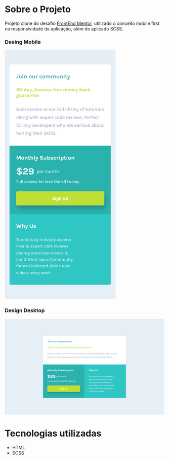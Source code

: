 # Sobre o Projeto
Projeto clone do desafio [FrontEnd Mentor](https://www.frontendmentor.io/challenges/single-price-grid-component-5ce41129d0ff452fec5abbbc), utilizado o conceito mobile first na responsividade da aplicação, além de aplicado SCSS.

### Desing Mobile
<img src="https://github.com/cloviswrodrigues/single_price_grid_component_challenge_hub/blob/c4a0f007c86c2172b410bfcb7f626153ba1c11e0/brief/images/design_mobile.png" width="350">

### Design Desktop
![](https://github.com/cloviswrodrigues/single_price_grid_component_challenge_hub/blob/c4a0f007c86c2172b410bfcb7f626153ba1c11e0/brief/images/design_desktop.png)

# Tecnologias utilizadas
* HTML
* SCSS
